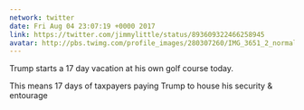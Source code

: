 ```yaml
---
network: twitter
date: Fri Aug 04 23:07:19 +0000 2017
link: https://twitter.com/jimmylittle/status/893609322466258945
avatar: http://pbs.twimg.com/profile_images/280307260/IMG_3651_2_normal.jpg
---
```


Trump starts a 17 day vacation at his own golf course today.

This means 17 days of taxpayers paying Trump to house his security & entourage
